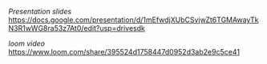 *Presentation slides*
https://docs.google.com/presentation/d/1mEfwdjXUbCSvjwZt6TGMAwayTkN3R1wWG8ra53z7At0/edit?usp=drivesdk

*loom video*
https://www.loom.com/share/395524d1758447d0952d3ab2e9c5ce41
